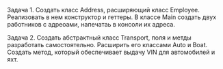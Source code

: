 Задача 1.
Создать класс Address, расширяющий класс Employee.
Реализовать в нем конструктор и геттеры.
В классе Main создать двух работников с адреоами, напечатаь в консоли их адреса.

Задача 2.
Создать абстрактный класс Transport, поля и метды разработать самостоятельно.
Расширить его классами Auto и Boat.
Создать метод, который обеспечивает выдачу VIN для автомобилей и яхт.




